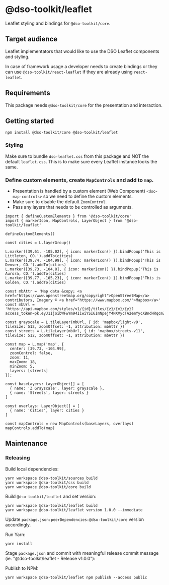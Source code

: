 # @dso-toolkit/leaflet

Leaflet styling and bindings for `@dso-toolkit/core`.

## Target audience

Leaflet implementators that would like to use the DSO Leaflet components and styling.

In case of framework usage a developer needs to create bindings or they can use `@dso-toolkit/react-leaflet` if they are already using `react-leaflet`.

## Requirements

This package needs `@dso-toolkit/core` for the presentation and interaction.

## Getting started

```
npm install @dso-toolkit/core @dso-toolkit/leaflet
```

### Styling

Make sure to bundle `dso-leaflet.css` from this package and NOT the default `leaflet.css`. This is to make sure every Leaflet instance looks the same.

### Define custom elements, create `MapControls` and add to `map`.

* Presentation is handled by a custom element (Web Component) `<dso-map-controls>` so we need to define the custom elements.
* Make sure to disable the default `ZoomControl`.
* Pass any layers that needs to be controlled as arguments.

```tsx
import { defineCustomElements } from '@dso-toolkit/core'
import { markerIcon, MapControls, LayerObject } from '@dso-toolkit/leaflet'

defineCustomElements()

const cities = L.layerGroup()

L.marker([39.61, -105.02], { icon: markerIcon() }).bindPopup('This is Littleton, CO.').addTo(cities)
L.marker([39.74, -104.99], { icon: markerIcon() }).bindPopup('This is Denver, CO.').addTo(cities)
L.marker([39.73, -104.8], { icon: markerIcon() }).bindPopup('This is Aurora, CO.').addTo(cities)
L.marker([39.77, -105.23], { icon: markerIcon() }).bindPopup('This is Golden, CO.').addTo(cities)

const mbAttr = 'Map data &copy; <a href="https://www.openstreetmap.org/copyright">OpenStreetMap</a> contributors, Imagery © <a href="https://www.mapbox.com/">Mapbox</a>'
const mbUrl = 'https://api.mapbox.com/styles/v1/{id}/tiles/{z}/{x}/{y}?access_token=pk.eyJ1IjoibWFwYm94IiwiYSI6ImNpejY4NXVycTA2emYycXBndHRqcmZ3N3gifQ.rJcFIG214AriISLbB6B5aw'

const grayscale = L.tileLayer(mbUrl, { id: 'mapbox/light-v9', tileSize: 512, zoomOffset: -1, attribution: mbAttr })
const streets = L.tileLayer(mbUrl, { id: 'mapbox/streets-v11', tileSize: 512, zoomOffset: -1, attribution: mbAttr })

const map = L.map('map', {
  center: [39.73, -104.99],
  zoomControl: false,
  zoom: 11,
  maxZoom: 18,
  minZoom: 5,
  layers: [streets]
});

const baseLayers: LayerObject[] = [
  { name: 'Z Grayscale', layer: grayscale },
  { name: 'Streets', layer: streets }
]

const overlays: LayerObject[] = [
  { name: 'Cities', layer: cities }
]

const mapControls = new MapControls(baseLayers, overlays)
mapControls.addTo(map)
```

## Maintenance

### Releasing

Build local dependencies:

```
yarn workspace @dso-toolkit/sources build
yarn workspace @dso-toolkit/css build
yarn workspace @dso-toolkit/core build
```

Build `@dso-toolkit/leaflet` and set version:

```
yarn workspace @dso-toolkit/leaflet build
yarn workspace @dso-toolkit/leaflet version 1.0.0 --immediate
```

Update `package.json:peerDependencies:@dso-toolkit/core` version accordingly.

Run Yarn:

```
yarn install
```

Stage `package.json` and commit with meaningful release commit message (ie. "@dso-toolkit/leaflet - Release v1.0.0"):

Publish to NPM:

```
yarn workspace @dso-toolkit/leaflet npm publish --access public
```
